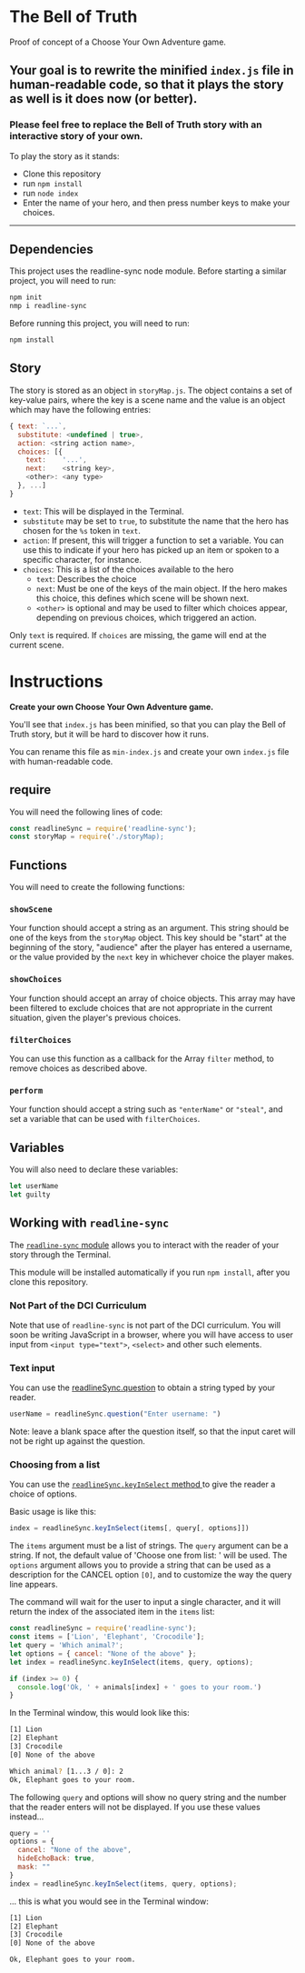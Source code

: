 # The Bell of Truth
Proof of concept of a Choose Your Own Adventure game.

## Your goal is to rewrite the minified `index.js` file in human-readable code, so that it plays the story as well is it does now  (or better).

### Please feel free to replace the Bell of Truth story with an interactive story of your own.

To play the story as it stands:
* Clone this repository
* run `npm install`
* run `node index`
* Enter the name of your hero, and then press number keys to make your choices.

---

## Dependencies
This project uses the readline-sync node module. Before starting
a similar project, you will need to run:

```bash
npm init
nmp i readline-sync
```

Before running this project, you will need to run:

```bash
npm install
```

## Story
The story is stored as an object in `storyMap.js`. The object contains a set of key-value pairs, where the key is a scene name and the value is an object which may have the following entries:

```javascript
{ text: `...`,
  substitute: <undefined | true>,
  action: <string action name>,
  choices: [{
    text:    '...',
    next:    <string key>,
    <other>: <any type>
  }, ...]
}
```

* `text`: This will be displayed in the Terminal.
* `substitute` may be set to `true`, to substitute the name that the hero has chosen for the `%s` token in `text`.
* `action`: If present, this will trigger a function to set a variable. You can use this to indicate if your hero has picked up an item or spoken to a specific character, for instance.
* `choices`: This is a list of the choices available to the hero
  * `text`: Describes the choice
  * `next`: Must be one of the keys of the main object. If the hero makes this choice, this defines which scene will be shown next.
  * `<other>` is optional and may be used to filter which choices appear, depending on previous choices, which triggered an action.

Only `text` is required. If `choices` are missing, the game will end at the current scene.

# Instructions
**Create your own Choose Your Own Adventure game.**

You'll see that `index.js` has been minified, so that you can play the Bell of Truth story, but it will be hard to discover how it runs.

You can rename this file as `min-index.js` and create your own `index.js` file with human-readable code.

## require
You will need the following lines of code:

```javascript
const readlineSync = require('readline-sync');
const storyMap = require('./storyMap);
```

## Functions
You will need to create the following functions:

### `showScene`
Your function should accept a string as an argument. This string should be one of the keys from the `storyMap` object. This key should be "start" at the beginning of the story, "audience" after the player has entered a username, or the value provided by the `next` key in whichever choice the player makes.

### `showChoices`
Your function should accept an array of choice objects. This array may have been filtered to exclude choices that are not appropriate in the current situation, given the player's previous choices.

### `filterChoices`
You can use this function as a callback for the Array `filter` method, to remove choices as described above.

### `perform`
Your function should accept a string such as `"enterName"` or `"steal"`, and set a variable that can be used with `filterChoices`.

## Variables
You will also need to declare these variables:

```javascript
let userName
let guilty
```

## Working with `readline-sync`

The [`readline-sync` module](https://www.npmjs.com/package/readline-sync) allows you to interact with the reader of your story through the Terminal.

This module will be installed automatically if you run `npm install`, after you clone this repository.

### Not Part of the DCI Curriculum

Note that use of `readline-sync` is not part of the DCI curriculum. You will soon be writing JavaScript in a browser, where you will have access to user input from `<input type="text">`, `<select>` and other such elements.

### Text input

You can use the [readlineSync.question](https://www.npmjs.com/package/readline-sync#basic-methods) to obtain a string typed by your reader.

```javascript
userName = readlineSync.question("Enter username: ")
```
Note: leave a blank space after the question itself, so that the input caret will not be right up against the question.

### Choosing from a list
You can use the [`readlineSync.keyInSelect` method ](https://www.npmjs.com/package/readline-sync#utility_methods-keyinselect) to give the reader a choice of options.

Basic usage is like this:
```javascript
index = readlineSync.keyInSelect(items[, query[, options]])
```

The `items` argument must be a list of strings.
The `query` argument can be a string. If not, the default value of 'Choose one from list: ' will be used.
The `options` argument allows you to provide a string that can be used as a description for the CANCEL option `[0]`, and to customize the way the query line appears.

The command will wait for the user to input a single character, and it will return the index of the associated item in the `items` list:

```javascript
const readlineSync = require('readline-sync');
const items = ['Lion', 'Elephant', 'Crocodile'];
let query = 'Which animal?';
let options = { cancel: "None of the above" };
let index = readlineSync.keyInSelect(items, query, options);

if (index >= 0) {
  console.log('Ok, ' + animals[index] + ' goes to your room.')
}
```

In the Terminal window, this would look like this:

```bash
[1] Lion
[2] Elephant
[3] Crocodile
[0] None of the above

Which animal? [1...3 / 0]: 2
Ok, Elephant goes to your room.
```

The following `query` and options will show no query string and the number that the reader enters will not be displayed. If you use these values instead...

```javascript
query = ''
options = {
  cancel: "None of the above",
  hideEchoBack: true,
  mask: ""
}
index = readlineSync.keyInSelect(items, query, options);
```

... this is what you would see in the Terminal window:

```bash
[1] Lion
[2] Elephant
[3] Crocodile
[0] None of the above

Ok, Elephant goes to your room.
```
